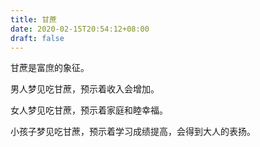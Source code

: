 ```yaml
---
title: 甘蔗
date: 2020-02-15T20:54:12+08:00
draft: false
---
```


甘蔗是富庶的象征。

男人梦见吃甘蔗，预示着收入会增加。

女人梦见吃甘蔗，预示着家庭和睦幸福。

小孩子梦见吃甘蔗，预示着学习成绩提高，会得到大人的表扬。